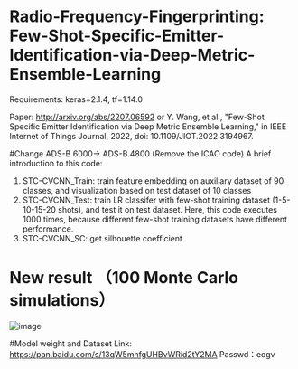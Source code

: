 # Radio-Frequency-Fingerprinting: Few-Shot-Specific-Emitter-Identification-via-Deep-Metric-Ensemble-Learning

Requirements: keras=2.1.4, tf=1.14.0

Paper: http://arxiv.org/abs/2207.06592 or Y. Wang, et al., "Few-Shot Specific Emitter Identification via Deep Metric Ensemble Learning," in IEEE Internet of Things Journal, 2022, doi: 10.1109/JIOT.2022.3194967.

#Change ADS-B 6000-> ADS-B 4800 (Remove the ICAO code)
A brief introduction to this code:
1. STC-CVCNN_Train: train feature embedding on auxiliary dataset of 90 classes, and visualization based on test dataset of 10 classes
2. STC-CVCNN_Test: train LR classifer with few-shot training dataset (1-5-10-15-20 shots), and test it on test dataset. Here, this code executes 1000 times, because different few-shot training datasets have different performance.
3. STC-CVCNN_SC: get silhouette coefficient

# New result （100 Monte Carlo simulations）
![image](https://user-images.githubusercontent.com/107237593/200116737-5bf14012-04d3-47f8-9d5f-8f345c7ac80a.png)


#Model weight and Dataset
Link: https://pan.baidu.com/s/13qW5mnfgUHBvWRid2tY2MA 
Passwd：eogv
